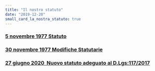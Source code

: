 ```yaml
---
title: "Il nostro statuto"
date: "2019-12-20"
small_card_la_nostra_statuto: true
---
```


### [5 novembre 1977 Statuto](http://198.211.122.197/diabetwp/wordpress/wp-content/uploads/2019/12/allegato-2-statuto-v-.pdf)

### [30 novembre 1977 Modifiche Statutarie](http://198.211.122.197/diabetwp/wordpress/wp-content/uploads/2019/12/allegato-3-modifiche-statutarie.pdf)

### [27 giugno 2020  Nuovo statuto adeguato al D.Lgs:117/2017](http://www.associazionediabeticibrescia.it/wp-content/uploads/2020/11/ATTO-signed.pdf)